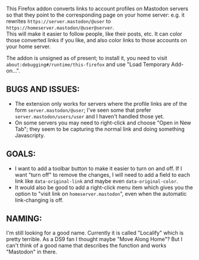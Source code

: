 This Firefox addon converts links to account profiles on Mastodon servers so
that they point to the corresponding page on your home server: e.g. it
rewrites `https://server.mastodon/@user` to
`https://homeserver.mastodon/@user@server`.  
This will make it easier to follow people, like their posts, etc.  It can
color those converted links if you like, and also color links to those
accounts on your home server.

The addon is unsigned as of present; to install it, you need to visit
`about:debugging#/runtime/this-firefox` and use "Load Temporary
Add-on...".

## BUGS AND ISSUES:
- The extension only works for servers where the profile links are of
the form `server.mastodon/@user`; I've seen some that prefer
`server.mastodon/users/user` and I haven't handled those yet.
- On some servers you may need to right-click and choose "Open in New
Tab"; they seem to be capturing the normal link and doing something
Javascripty.

## GOALS:
- I want to add a toolbar button to make it easier to turn on and
off.  If I want "turn off" to remove the changes, I will need to add a
field to each link like `data-original-link` and maybe even
`data-original-color`.
- It would also be good to add a right-click menu item which gives you
the option to "visit link on `homeserver.mastodon`", even when the
automatic link-changing is off.


## NAMING:
I'm still looking for a good name.  Currently it is called "Localify"
which is pretty terrible.  As a DS9 fan I thought maybe "Move Along
Home"?  But I can't think of a good name that describes the function
and works "Mastodon" in there.

